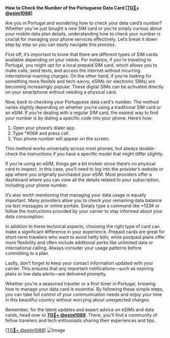 **How to Check the Number of the Portuguese Data Card [[TG💪+ @esim1088](https://t.me/s/esim1088)]**

Are you in Portugal and wondering how to check your data card’s number? Whether you’ve just bought a new SIM card or you’re simply curious about your mobile data plan details, understanding how to check your number is crucial for managing your phone services effectively. Let’s break it down step by step so you can easily navigate this process.

First off, it’s important to know that there are different types of SIM cards available depending on your needs. For instance, if you're traveling to Portugal, you might opt for a local prepaid SIM card, which allows you to make calls, send texts, and access the internet without incurring international roaming charges. On the other hand, if you're looking for something more flexible and tech-savvy, eSIMs (or electronic SIMs) are becoming increasingly popular. These digital SIMs can be activated directly on your smartphone without needing a physical card. 

Now, back to checking your Portuguese data card's number. The method varies slightly depending on whether you’re using a traditional SIM card or an eSIM. If you’re dealing with a regular SIM card, the easiest way to find your number is by dialing a specific code into your phone. Here’s how:

1. Open your phone’s dialer app.
2. Type *#06# and press call.
3. Your phone number will appear on the screen.

This method works universally across most phones, but always double-check the instructions if you have a specific model that might differ slightly.

If you’re using an eSIM, things get a bit trickier since there’s no physical card to inspect. In this case, you’ll need to log into the provider’s website or app where you originally purchased your eSIM. Most providers offer a dashboard where you can view all the details related to your subscription, including your phone number.

It’s also worth mentioning that managing your data usage is equally important. Many providers allow you to check your remaining data balance via text messages or online portals. Simply type a command like *123# or follow the instructions provided by your carrier to stay informed about your data consumption.

In addition to these technical aspects, choosing the right type of card can make a significant difference in your experience. Prepaid cards are great for short-term travelers who want to avoid hefty bills, while postpaid plans offer more flexibility and often include additional perks like unlimited data or international calling. Always consider your usage patterns before committing to a plan.

Lastly, don’t forget to keep your contact information updated with your carrier. This ensures that any important notifications—such as expiring plans or low data alerts—are delivered promptly.

Whether you’re a seasoned traveler or a first-timer in Portugal, knowing how to manage your data card is essential. By following these simple steps, you can take full control of your communication needs and enjoy your time in this beautiful country without worrying about unexpected charges.

Remember, for the latest updates and expert advice on eSIMs and data cards, head over to **[TG💪+ @esim1088](https://t.me/s/esim1088)**. There, you’ll find a community of fellow travelers and tech enthusiasts sharing their experiences and tips.

[[TG💪+ @esim1088](https://t.me/s/esim1088)] ![Image](https://i.postimg.cc/Y0z9fWf4/image.png)